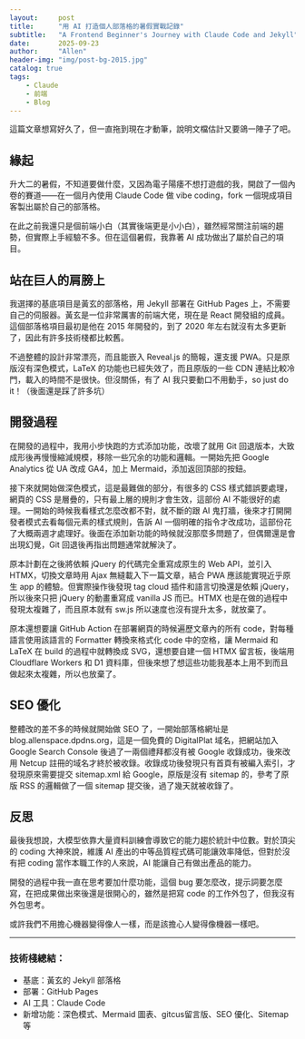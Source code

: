 ```yaml
---
layout:     post
title:      "用 AI 打造個人部落格的暑假實戰記錄"
subtitle:   "A Frontend Beginner's Journey with Claude Code and Jekyll"
date:       2025-09-23
author:     "Allen"
header-img: "img/post-bg-2015.jpg"
catalog: true
tags:
    - Claude
    - 前端
    - Blog
---
```


這篇文章想寫好久了，但一直拖到現在才動筆，說明文檔估計又要鴿一陣子了吧。

## 緣起

升大二的暑假，不知道要做什麼，又因為電子陽痿不想打遊戲的我，開啟了一個內卷的賽道——在一個月內使用 Claude Code 做 vibe coding，fork 一個現成項目客製出屬於自己的部落格。

在此之前我還只是個前端小白（其實後端更是小小白），雖然經常關注前端的趨勢，但實際上手經驗不多。但在這個暑假，我靠著 AI 成功做出了屬於自己的項目。

## 站在巨人的肩膀上

我選擇的基底項目是黃玄的部落格，用 Jekyll 部署在 GitHub Pages 上，不需要自己的伺服器。黃玄是一位非常厲害的前端大佬，現在是 React 開發組的成員。這個部落格項目最初是他在 2015 年開發的，到了 2020 年左右就沒有太多更新了，因此有許多技術棧都比較舊。

不過整體的設計非常漂亮，而且能嵌入 Reveal.js 的簡報，還支援 PWA。只是原版沒有深色模式，LaTeX 的功能也已經失效了，而且原版的一些 CDN 連結比較冷門，載入的時間不是很快。但沒關係，有了 AI 我只要動口不用動手，so just do it！（後面還是踩了許多坑）

## 開發過程

在開發的過程中，我用小步快跑的方式添加功能，改壞了就用 Git 回退版本，大致成形後再慢慢縮減規模，移除一些冗余的功能和邏輯。一開始先把 Google Analytics 從 UA 改成 GA4，加上 Mermaid，添加返回頂部的按鈕。

接下來就開始做深色模式，這是最難做的部分，有很多的 CSS 樣式錯誤要處理，網頁的 CSS 是層疊的，只有最上層的規則才會生效，這部份 AI 不能很好的處理。一開始的時候我看樣式怎麼改都不對，就不斷的跟 AI 鬼打牆，後來才打開開發者模式去看每個元素的樣式規則，告訴 AI 一個明確的指令才改成功，這部份花了大概兩週才處理好。後面在添加新功能的時候就沒那麼多問題了，但偶爾還是會出現幻覺，Git 回退後再指出問題通常就解決了。

原本計劃在之後將依賴 jQuery 的代碼完全重寫成原生的 Web API，並引入 HTMX，切換文章時用 Ajax 無縫載入下一篇文章，結合 PWA 應該能實現近乎原生 app 的體驗。但實際操作後發現 tag cloud 插件和語言切換還是依賴 jQuery，所以後來只把 jQuery 的動畫重寫成 vanilla JS 而已。HTMX 也是在做的過程中發現太複雜了，而且原本就有 sw.js 所以速度也沒有提升太多，就放棄了。

原本還想要讓 GitHub Action 在部署網頁的時候遍歷文章內的所有 code，對每種語言使用該語言的 Formatter 轉換來格式化 code 中的空格，讓 Mermaid 和 LaTeX 在 build 的過程中就轉換成 SVG，還想要自建一個 HTMX 留言板，後端用 Cloudflare Workers 和 D1 資料庫，但後來想了想這些功能我基本上用不到而且做起來太複雜，所以也放棄了。

## SEO 優化

整體改的差不多的時候就開始做 SEO 了，一開始部落格網址是 blog.allenspace.dpdns.org，這是一個免費的 DigitalPlat 域名，把網站加入 Google Search Console 後過了一兩個禮拜都沒有被 Google 收錄成功，後來改用 Netcup 註冊的域名才終於被收錄。收錄成功後發現只有首頁有被編入索引，才發現原來需要提交 sitemap.xml 給 Google，原版是沒有 sitemap 的，參考了原版 RSS 的邏輯做了一個 sitemap 提交後，過了幾天就被收錄了。

## 反思

最後我想說，大模型依靠大量資料訓練會導致它的能力趨於統計中位數。對於頂尖的 coding 大神來說，維護 AI 產出的中等品質程式碼可能讓效率降低，但對於沒有把 coding 當作本職工作的人來說，AI 能讓自己有做出產品的能力。

開發的過程中我一直在思考要加什麼功能，這個 bug 要怎麼改，提示詞要怎麼寫，在把成果做出來後還是很開心的，雖然是把寫 code 的工作外包了，但我沒有外包思考。

或許我們不用擔心機器變得像人一樣，而是該擔心人變得像機器一樣吧。

---

### 技術棧總結：
- 基底：黃玄的 Jekyll 部落格
- 部署：GitHub Pages
- AI 工具：Claude Code
- 新增功能：深色模式、Mermaid 圖表、gitcus留言版、SEO 優化、Sitemap 等
